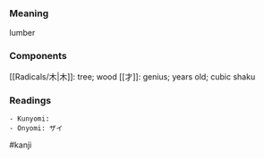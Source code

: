 ### Meaning

lumber

### Components

[[Radicals/木|木]]: tree; wood [[才]]: genius; years old; cubic shaku

### Readings

```
- Kunyomi: 
- Onyomi: ザイ
```

#kanji